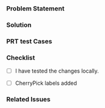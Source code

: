 ### Problem Statement


### Solution


### PRT test Cases


### Checklist
- [ ] I have tested the changes locally.
- [ ] CherryPick labels added


### Related Issues

